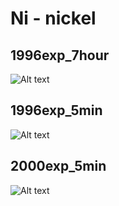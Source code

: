 # Ni - nickel

## 1996exp_7hour

![Alt text](Ni_1996exp_7hour.png)

## 1996exp_5min

![Alt text](Ni_1996exp_5min.png)

## 2000exp_5min

![Alt text](Ni_2000exp_5min.png)

